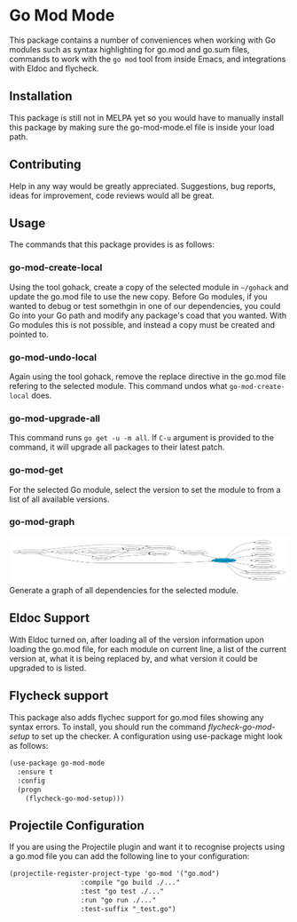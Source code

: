 # Go Mod Mode

This package contains a number of conveniences when working with Go modules such as syntax highlighting for go.mod and go.sum files, commands to work with the `go mod` tool from inside Emacs, and integrations with Eldoc and flycheck.

## Installation
This package is still not in MELPA yet so you would have to manually install this package by making sure the go-mod-mode.el file is inside your load path.

## Contributing
Help in any way would be greatly appreciated. Suggestions, bug reports, ideas for improvement, code reviews would all be great.

## Usage
The commands that this package provides is as follows:

### go-mod-create-local
Using the tool gohack, create a copy of the selected module in `~/gohack` and update the go.mod file to use the new copy. Before Go modules, if you wanted to debug or test somethgin in one of our dependencies, you could Go into your Go path and modify any package's coad that you wanted. With Go modules this is not possible, and instead a copy must be created and pointed to.

### go-mod-undo-local
Again using the tool gohack, remove the replace directive in the go.mod file refering to the selected module. This command undos what `go-mod-create-local` does.

### go-mod-upgrade-all
This command runs `go get -u -m all`. If `C-u` argument is provided to the command, it will upgrade all packages to their latest patch.

### go-mod-get
For the selected Go module, select the version to set the module to from a list of all available versions.

### go-mod-graph
![dependency chain of logrus](./images/logrus-graph.png)
Generate a graph of all dependencies for the selected module.

## Eldoc Support
With Eldoc turned on, after loading all of the version information upon loading the go.mod file, for each module on current line, a list of the current version at, what it is being replaced by, and what version it could be upgraded to is listed.

## Flycheck support
This package also adds flychec support for go.mod files showing any syntax errors. To install, you should run the command *flycheck-go-mod-setup* to set up the checker. A configuration using use-package might look as follows:

```elisp
(use-package go-mod-mode
  :ensure t
  :config
  (progn
	(flycheck-go-mod-setup)))
```

## Projectile Configuration
If you are using the Projectile plugin and want it to recognise projects using a go.mod file you can add the following line to your configuration:

```elisp
(projectile-register-project-type 'go-mod '("go.mod")
                  :compile "go build ./..."
                  :test "go test ./..."
                  :run "go run ./..."
                  :test-suffix "_test.go")
```

